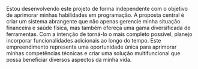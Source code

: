 Estou desenvolvendo este projeto de forma independente com o objetivo de aprimorar minhas habilidades em programação. A proposta central é criar um sistema abrangente
que não apenas gerencie minha situação financeira e saúde física, mas também ofereça uma gama diversificada de ferramentas. Com a intenção de torná-lo o mais completo
possível, planejo incorporar funcionalidades adicionais ao longo do tempo. Este empreendimento representa uma oportunidade única para aprimorar minhas competências
técnicas e criar uma solução multifuncional que possa beneficiar diversos aspectos da minha vida.
